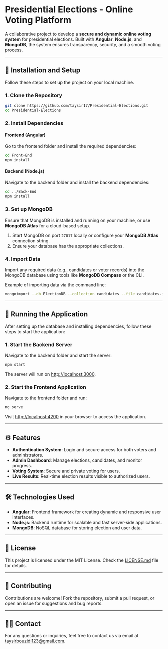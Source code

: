 # Presidential Elections - Online Voting Platform  

A collaborative project to develop a **secure and dynamic online voting system** for presidential elections. Built with **Angular**, **Node.js**, and **MongoDB**, the system ensures transparency, security, and a smooth voting process.

---

## 🚀 **Installation and Setup**  

Follow these steps to set up the project on your local machine.  

### 1. **Clone the Repository**  

```bash  
git clone https://github.com/taysir17/Presidential-Elections.git  
cd Presidential-Elections  
```  

### 2. **Install Dependencies**  

#### Frontend (Angular)  
Go to the frontend folder and install the required dependencies:  

```bash  
cd Front-End  
npm install  
```  

#### Backend (Node.js)  
Navigate to the backend folder and install the backend dependencies:  

```bash  
cd ../Back-End  
npm install  
```  

### 3. **Set up MongoDB**  

Ensure that MongoDB is installed and running on your machine, or use **MongoDB Atlas** for a cloud-based setup.  

1. Start MongoDB on port `27017` locally or configure your **MongoDB Atlas** connection string.  
2. Ensure your database has the appropriate collections.  

### 4. **Import Data**  

Import any required data (e.g., candidates or voter records) into the MongoDB database using tools like **MongoDB Compass** or the CLI.  

Example of importing data via the command line:  

```bash  
mongoimport --db ElectionDB --collection candidates --file candidates.json  
```  

---

## 🔧 **Running the Application**  

After setting up the database and installing dependencies, follow these steps to start the application:  

### 1. **Start the Backend Server**  

Navigate to the backend folder and start the server:  

```bash  
npm start  
```  

The server will run on [http://localhost:3000](http://localhost:3000).  

### 2. **Start the Frontend Application**  

Navigate to the frontend folder and run:  

```bash  
ng serve  
```  

Visit [http://localhost:4200](http://localhost:4200) in your browser to access the application.  

---

## ⚙️ **Features**  

- **Authentication System**: Login and secure access for both voters and administrators.  
- **Admin Dashboard**: Manage elections, candidates, and monitor progress.  
- **Voting System**: Secure and private voting for users.  
- **Live Results**: Real-time election results visible to authorized users.  

---

## 🛠 **Technologies Used**  

- **Angular**: Frontend framework for creating dynamic and responsive user interfaces.  
- **Node.js**: Backend runtime for scalable and fast server-side applications.  
- **MongoDB**: NoSQL database for storing election and user data.  

---

## 📜 **License**  

This project is licensed under the MIT License. Check the [LICENSE.md](LICENSE.md) file for details.  

---

## 💬 **Contributing**  

Contributions are welcome! Fork the repository, submit a pull request, or open an issue for suggestions and bug reports.  

---

## 🧑‍💻 **Contact**  

For any questions or inquiries, feel free to contact us via email at [taysirbouzidi123@gmail.com](mailto:taysirbouzidi123@gmail.com).  
```
